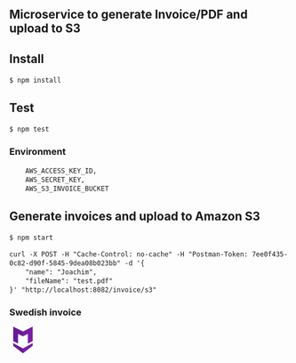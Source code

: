 ## Microservice to generate Invoice/PDF and upload to S3

## Install
```
$ npm install
```

## Test
```
$ npm test
```

### Environment
```
    AWS_ACCESS_KEY_ID,
    AWS_SECRET_KEY,
    AWS_S3_INVOICE_BUCKET
```

## Generate invoices and upload to Amazon S3

```
$ npm start
```
```
curl -X POST -H "Cache-Control: no-cache" -H "Postman-Token: 7ee0f435-0c82-d90f-5845-9dea08b023bb" -d '{
	"name": "Joachim",
	"fileName": "test.pdf"
}' "http://localhost:8082/invoice/s3"
```

### Swedish invoice
![alt text](https://github.com/adam-p/markdown-here/raw/master/src/common/images/icon48.png "Example of generated")

